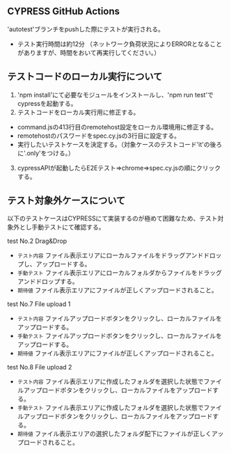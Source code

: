 ## CYPRESS GitHub Actions
'autotest'ブランチをpushした際にテストが実行される。
- テスト実行時間は約12分
（ネットワーク負荷状況によりERRORとなることがありますが、時間をおいて再実行してください。）

## テストコードのローカル実行について
1. 'npm install'にて必要なモジュールをインストールし、'npm run test'でcypressを起動する。
2. テストコードをローカル実行用に修正する。
- command.jsの413行目のremotehost設定をローカル環境用に修正する。
- remotehostのパスワードをspec.cy.jsの3行目に設定する。
- 実行したいテストケースを決定する。（対象ケースのテストコード'it'の後ろに'.only'をつける。）
3. cypressAPIが起動したらE2Eテスト⇒chrome⇒spec.cy.jsの順にクリックする。

## テスト対象外ケースについて
以下のテストケースはCYPRESSにて実装するのが極めて困難なため、テスト対象外とし手動テストにて確認する。

test No.2 Drag&Drop
- `テスト内容` ファイル表示エリアにローカルファイルをドラッグアンドドロップし、アップロードする。
- `手動テスト` ファイル表示エリアにローカルフォルダからファイルをドラッグアンドドロップする。
- `期待値` ファイル表示エリアにファイルが正しくアップロードされること。

test No.7 File upload 1
- `テスト内容` ファイルアップロードボタンをクリックし、ローカルファイルをアップロードする。
- `手動テスト` ファイルアップロードボタンをクリックし、ローカルファイルをアップロードする。
- `期待値` ファイル表示エリアにファイルが正しくアップロードされること。

test No.8 File upload 2
- `テスト内容` ファイル表示エリアに作成したフォルダを選択した状態でファイルアップロードボタンをクリックし、ローカルファイルをアップロードする。
- `手動テスト` ファイル表示エリアに作成したフォルダを選択した状態でファイルアップロードボタンをクリックし、ローカルファイルをアップロードする。
- `期待値` ファイル表示エリアの選択したフォルダ配下にファイルが正しくアップロードされること。
